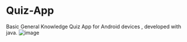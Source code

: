 # Quiz-App
Basic General Knowledge Quiz App for Android devices , developed with java.
![image](https://github.com/MertYigit0/Quiz-App/assets/107271196/89fb5240-f15b-4613-82e2-7a04b94c7703)
